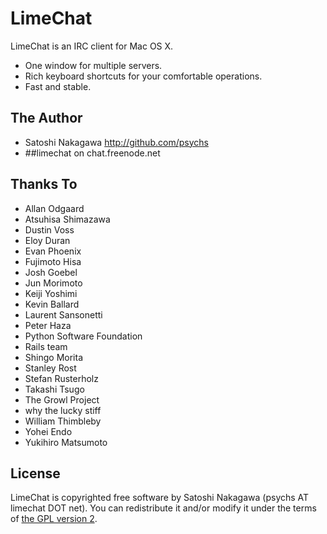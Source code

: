 # LimeChat

LimeChat is an IRC client for Mac OS X.

* One window for multiple servers.
* Rich keyboard shortcuts for your comfortable operations.
* Fast and stable.

## The Author

* Satoshi Nakagawa http://github.com/psychs
* ##limechat on chat.freenode.net

## Thanks To

* Allan Odgaard
* Atsuhisa Shimazawa
* Dustin Voss
* Eloy Duran
* Evan Phoenix
* Fujimoto Hisa
* Josh Goebel
* Jun Morimoto
* Keiji Yoshimi
* Kevin Ballard
* Laurent Sansonetti
* Peter Haza
* Python Software Foundation
* Rails team
* Shingo Morita
* Stanley Rost
* Stefan Rusterholz
* Takashi Tsugo
* The Growl Project
* why the lucky stiff
* William Thimbleby
* Yohei Endo
* Yukihiro Matsumoto

## License

LimeChat is copyrighted free software by Satoshi Nakagawa (psychs AT limechat DOT net).
You can redistribute it and/or modify it under the terms of [the GPL version 2](https://github.com/psychs/limechat/blob/master/GPL.txt).
